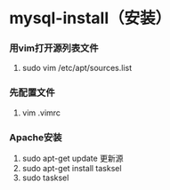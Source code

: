 # mysql-install（安装）
### 用vim打开源列表文件
1. sudo vim /etc/apt/sources.list
### 先配置文件
1. vim .vimrc
### Apache安装
1. sudo apt-get update 更新源
2. sudo apt-get install tasksel
3. sudo tasksel

